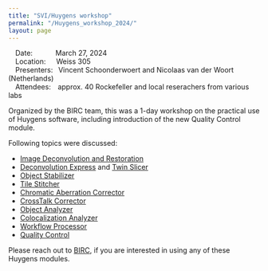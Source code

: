 ```yaml
---
title: "SVI/Huygens workshop"
permalink: "/Huygens_workshop_2024/"
layout: page
---
```


&emsp;Date:&emsp;&emsp;&emsp;&nbsp;March 27, 2024  
&emsp;Location:&emsp;&ensp;Weiss 305  
&emsp;Presenters:&ensp;&nbsp;Vincent Schoonderwoert and Nicolaas van der Woort (Netherlands)  
&emsp;Attendees:&emsp;approx. 40 Rockefeller and local reserachers from various labs

Organized by the BIRC team, this was a 1-day workshop on the practical use of Huygens software, including introduction of the new Quality Control module.  

Following topics were discussed:  
- [Image Deconvolution and Restoration](https://svi.nl/Deconvolution)
- [Deconvolution Express](https://svi.nl/Deconvolution-Express) and [Twin Slicer](https://svi.nl/Huygens-Twin-Slicer)
- [Object Stabilizer](https://svi.nl/Huygens-Object-Stabilizer)
- [Tile Stitcher](https://svi.nl/Huygens-Stitcher)
- [Chromatic Aberration Corrector](https://svi.nl/Chromatic-Aberration-Corrector-Software)
- [CrossTalk Corrector](https://svi.nl/Huygens-CrossTalk-Autofluorescence-Corrector)
- [Object Analyzer](https://svi.nl/Huygens-Object-Analyzer)
- [Colocalization Analyzer](https://svi.nl/Huygens-Colocalization-Analyzer)
- [Workflow Processor](https://svi.nl/Huygens-Workflow-Processor)
- [Quality Control](https://svi.nl/Huygens-Quality-Control)

Please reach out to [BIRC](mailto:birc@rockefeller.edu), if you are interested in using any of these Huygens modules.

